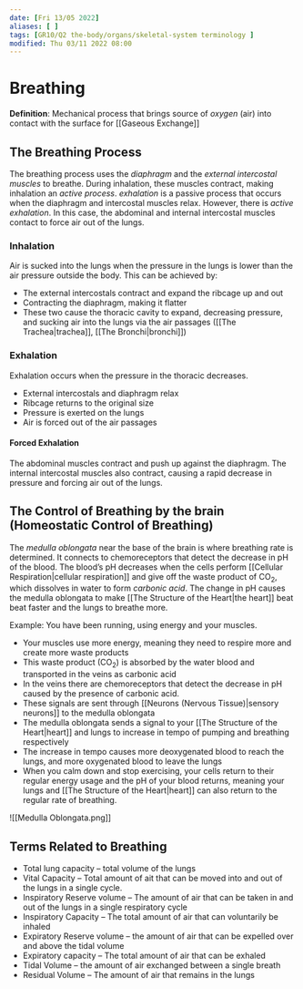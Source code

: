 ```yaml
---
date: [Fri 13/05 2022]
aliases: [ ]
tags: [GR10/Q2 the-body/organs/skeletal-system terminology ]
modified: Thu 03/11 2022 08:00
---
```

# Breathing
**Definition**: Mechanical process that brings source of *oxygen*  (air) into contact with the surface for [[Gaseous Exchange]]

## The Breathing Process
The breathing process uses the *diaphragm* and the *external intercostal muscles* to breathe. 
During inhalation, these muscles contract, making inhalation an *active process*. 
*exhalation* is a passive process that occurs when the diaphragm and intercostal muscles relax. However, there is *active exhalation*. In this case, the abdominal and internal intercostal muscles contact to force air out of the lungs. 

### Inhalation
Air is sucked into the lungs when the pressure in the lungs is lower than the air pressure outside the body. This can be achieved by:
- The external intercostals contract and expand the ribcage up and out
- Contracting the diaphragm, making it flatter
- These two cause the thoracic cavity to expand, decreasing pressure, and sucking air into the lungs via the  air passages ([[The Trachea|trachea]], [[The Bronchi|bronchi]])

### Exhalation
Exhalation occurs when the pressure in the thoracic decreases. 
- External intercostals and diaphragm relax
- Ribcage returns to the original size
- Pressure is exerted on the lungs
- Air is forced out of the air passages

#### Forced Exhalation
The abdominal muscles contract and push up against the diaphragm. The internal intercostal muscles also contract, causing a rapid decrease in pressure and forcing air out of the lungs. 

## The Control of Breathing by the brain (Homeostatic Control of Breathing)
The *medulla oblongata* near the base of the brain is where breathing rate is determined. It connects to chemoreceptors that detect the decrease in pH of the blood. The blood’s pH decreases when the cells perform [[Cellular Respiration|cellular respiration]] and give off the waste product of CO<sub>2</sub>, which dissolves in water to form *carbonic acid*. The change in pH causes the medulla oblongata to make [[The Structure of the Heart|the heart]] beat beat faster and the lungs to breathe more. 

Example:
You have been running, using energy and your muscles.
- Your muscles use more energy, meaning they need to respire more and create more waste products
- This waste product (CO<sub>2</sub>) is absorbed by the water blood and transported in the veins as carbonic acid
- In the veins there are chemoreceptors that detect the decrease in pH caused by the presence of carbonic acid. 
- These signals are sent through [[Neurons (Nervous Tissue)|sensory neurons]] to the medulla oblongata
- The medulla oblongata sends a signal to your [[The Structure of the Heart|heart]] and lungs to increase in tempo of pumping and breathing respectively
- The increase in tempo causes more deoxygenated blood to reach the lungs, and more oxygenated blood to leave the lungs
- When you calm down and stop exercising, your cells return to their regular energy usage and the pH of your blood returns, meaning your lungs and [[The Structure of the Heart|heart]] can also return to the regular rate of breathing. 

![[Medulla Oblongata.png]]

## Terms Related to Breathing
- Total lung capacity – total volume of the lungs
- Vital Capacity – Total amount of ait that can be moved into and out of the lungs in a single cycle. 
- Inspiratory Reserve volume – The amount of air that can be taken in and out of the lungs in a single respiratory cycle
- Inspiratory Capacity – The total amount of air that can voluntarily be inhaled
- Expiratory Reserve volume – the amount of air that can be expelled over and above the tidal volume
- Expiratory capacity – The total amount of air that can be exhaled
- Tidal Volume – the amount of air exchanged between a single breath
- Residual Volume – The amount of air that remains in the lungs


